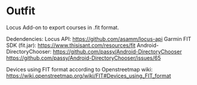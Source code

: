 # Outfit
Locus Add-on to export courses in .fit format.

Dedendencies:
Locus API:
https://github.com/asamm/locus-api
Garmin FIT SDK (fit.jar):
https://www.thisisant.com/resources/fit
Android-DirectoryChooser:
https://github.com/passy/Android-DirectoryChooser
https://github.com/passy/Android-DirectoryChooser/issues/65

Devices using FIT format according to Openstreetmap wiki:
https://wiki.openstreetmap.org/wiki/FIT#Devices_using_FIT_format
